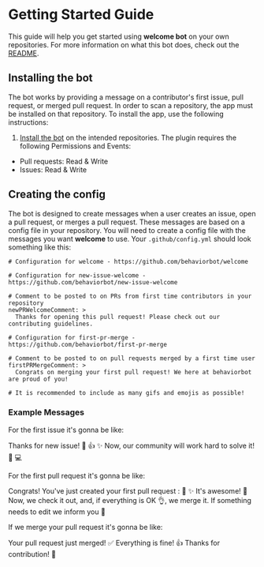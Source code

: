 # Getting Started Guide

This guide will help you get started using **welcome bot** on your own repositories. For more information on what this bot does, check out the [README](../README.md).

## Installing the bot

The bot works by providing a message on a contributor's first issue, pull request, or merged pull request. In order to scan a repository, the app must be installed on that repository. To install the app, use the following instructions:

1. [Install the bot](https://github.com/apps/welcome) on the intended repositories. The plugin requires the following Permissions and Events:

- Pull requests: Read & Write
- Issues: Read & Write

## Creating the config

The bot is designed to create messages when a user creates an issue, open a pull request, or merges a pull request. These messages are based on a config file in your repository. You will need to create a config file with the messages you want **welcome** to use. Your `.github/config.yml` should look something like this:

```
# Configuration for welcome - https://github.com/behaviorbot/welcome

# Configuration for new-issue-welcome - https://github.com/behaviorbot/new-issue-welcome

# Comment to be posted to on PRs from first time contributors in your repository
newPRWelcomeComment: >
  Thanks for opening this pull request! Please check out our contributing guidelines.

# Configuration for first-pr-merge - https://github.com/behaviorbot/first-pr-merge

# Comment to be posted to on pull requests merged by a first time user
firstPRMergeComment: >
  Congrats on merging your first pull request! We here at behaviorbot are proud of you!

# It is recommended to include as many gifs and emojis as possible!
```

### Example Messages

For the first issue it's gonna be like:

Thanks for new issue! :ghost: :thumbsup: :sparkles: Now, our community will work hard to solve it!  :pray:  :computer:


For the first pull request it's gonna be like:

Congrats! You've just created your first pull request : :clap: :sparkles: It's awesome! :100: Now, we check it out, and, if everything is OK  :ok_hand:, we merge it.  If something needs to edit we inform you  :information_desk_person:

If we merge your pull request it's gonna be like:

Your pull request just merged!  :white_check_mark: Everything is fine! :thumbsup: Thanks for contribution!  :clap:
